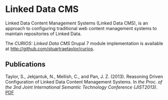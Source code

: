 Linked Data CMS
===============

Linked Data Content Management Systems (Linked Data CMS), is an approach to configuring traditional web content management systems to maintain repositories of Linked Data.

The *CURIOS: Linked Data CMS* Drupal 7 module implementation is available at http://github.com/stuartraetaylor/curios.

Publications
------------

Taylor, S., Jekjantuk, N., Mellish, C., and Pan, J. Z. (2013). Reasoning Driven Configuration of
Linked Data Content Management Systems. In *the Proc. of the 3nd Joint International Semantic
Technology Conference (JIST2013)*. [PDF](http://homepages.abdn.ac.uk/c.mellish/pages/papers/jist.pdf)

